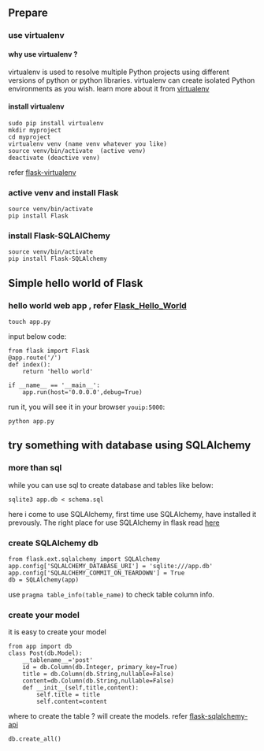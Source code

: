 ## Prepare 
### use virtualenv 
#### why use virtualenv ? 
virtualenv is used to resolve  multiple Python projects using different versions of python or python libraries.
virtualenv can create isolated Python environments as you wish.
learn more about it from [virtualenv](https://virtualenv.readthedocs.org)

#### install virtualenv 

    sudo pip install virtualenv
    mkdir myproject
    cd myproject
    virtualenv venv (name venv whatever you like)
    source venv/bin/activate  (active venv)
    deactivate (deactive venv)

refer [flask-virtualenv](http://flask.pocoo.org/docs/0.10/installation/#virtualenv)

### active venv and install Flask

    source venv/bin/activate 
    pip install Flask 

### install Flask-SQLAlChemy

    source venv/bin/activate
    pip install Flask-SQLAlchemy

## Simple hello world of Flask
### hello world web app , refer [Flask_Hello_World](http://flask.pocoo.org/docs/0.10/quickstart/)

    touch app.py

input below code:

    from flask import Flask
    @app.route('/')
    def index():
        return 'hello world'

    if __name__ == '__main__':
        app.run(host='0.0.0.0',debug=True)

run it, you will see it in your browser `youip:5000`:

    python app.py
## try something with database using SQLAlchemy

### more than sql

while you can use sql to create database and tables like below:

    sqlite3 app.db < schema.sql

here i come to use SQLAlchemy, first time use SQLAlchemy, have installed it prevously.
The right place for use SQLAlchemy in flask read [here](http://flask-sqlalchemy.pocoo.org/)

### create SQLAlchemy  db

    from flask.ext.sqlalchemy import SQLAlchemy
    app.config['SQLALCHEMY_DATABASE_URI'] = 'sqlite:///app.db'
    app.config['SQLALCHEMY_COMMIT_ON_TEARDOWN'] = True
    db = SQLAlchemy(app)

use `pragma table_info(table_name)` to check table column info.

### create your model 
it is easy to create your model 

    from app import db
    class Post(db.Model):
        __tablename__='post'
        id = db.Column(db.Integer, primary_key=True)
        title = db.Column(db.String,nullable=False)
        content=db.Column(db.String,nullable=False)
        def __init__(self,title,content):
            self.title = title
            self.content=content

where to create the table ? will create the models. refer [flask-sqlalchemy-api](http://flask-sqlalchemy.pocoo.org/2.1/api/)

    db.create_all()

